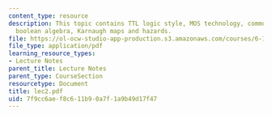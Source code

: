 ```yaml
---
content_type: resource
description: This topic contains TTL logic style, MOS technology, common logic gates,
  boolean algebra, Karnaugh maps and hazards.
file: https://ol-ocw-studio-app-production.s3.amazonaws.com/courses/6-111-introductory-digital-systems-laboratory-spring-2006/7f9cc6aef8c611b90a7f1a9b49d17f47_lec2.pdf
file_type: application/pdf
learning_resource_types:
- Lecture Notes
parent_title: Lecture Notes
parent_type: CourseSection
resourcetype: Document
title: lec2.pdf
uid: 7f9cc6ae-f8c6-11b9-0a7f-1a9b49d17f47
---
```

